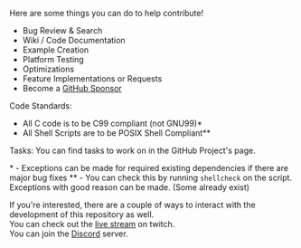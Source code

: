 Here are some things you can do to help contribute!
- Bug Review & Search
- Wiki / Code Documentation
- Example Creation
- Platform Testing
- Optimizations
- Feature Implementations or Requests
- Become a [GitHub Sponsor](https://github.com/sponsors/tek256)

Code Standards:
- All C code is to be C99 compliant (not GNU99)\*
- All Shell Scripts are to be POSIX Shell Compliant\*\*

Tasks:
You can find tasks to work on in the GitHub Project's page.

\* - Exceptions can be made for required existing dependencies if there are major bug fixes
\*\* - You can check this by running `shellcheck` on the script. Exceptions with good reason can be made. (Some already exist)

If you're interested, there are a couple of ways to interact with the development of this repository as well.  
You can check out the [live stream](https://twitch.tv/tek256) on twitch.  
You can join the [Discord](https://tek256.com/discord) server.  

